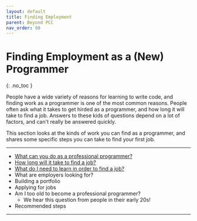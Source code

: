 ```yaml
---
layout: default
title: Finding Employment
parent: Beyond PCC
nav_order: 90
---
```


# Finding Employment as a (New) Programmer
{: .no_toc }

People have a wide variety of reasons for learning to write code, and finding work as a programmer is one of the most common reasons. People often ask what it takes to get hirded as a programmer, and how long it will take to find a job. Answers to these kids of questions depend on a lot of factors, and can't really be answered quickly.

This section looks at the kinds of work you can find as a programmer, and shares some specific steps you can take to find your first job.

---

- [What can you do as a professional programmer?](../finding_employment/focus_areas/)
- [How long will it take to find a job?](../finding_employment/how_long/)
- [What do I need to learn in order to find a job?](../finding_employment/what_learn/)
- What are employers looking for?
- Building a portfolio
- Applying for jobs
- Am I too old to become a professional programmer?
  - We hear this question from people in their early 20s!
- Recommended steps

---